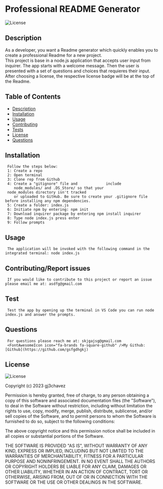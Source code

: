 # Professional README Generator
![License](https://img.shields.io/badge/License%20-MIT-orange)


## Description
   As a developer, you want a Readme generator which quickly enables you to create a professional Readme for a new project.  
   This project is base in a node.js application that accepts user input from inquirer. 
   The app starts with a welcome message. Then the user is presented with a set of questions and choices that requieres their input. 
   After choosing a license, the respective license badge will be at the top of the Readme. 


## Table of Contents
  - [Description](#Description)
  - [Installation](#Installation)
  - [Usage](#Usage)
  - [Contributing](#Contributing)
  - [Tests](#Tests)
  - [License](#License)
  - [Questions](#Questions)

  
  ## Installation
     Follow the steps below:
     1: Create a repo
     2: Open terminal
     3: Clone rep from Github
     4: Create a "gitignore" file and             include                   
        node_modules/ and .DS_Store/ so that your 
     node_modules directory isn't tracked        
        or uploaded to GitHub. Be sure to create your .gitignore file before installing any npm dependencies.
     5: Create a folder: index.js
     6: Initiate npm by entering: npm init
     7: Download inquirer package by entering npm install inquirer
     8: Type node index.js press enter
     9: Follow prompts
    

## Usage
     The application will be invoked with the following command in the integrated terminal: node index.js
  
## Contributing/Report issues
     If you would like to contribute to this project or report an issue please email me at: asdfg@gmail.com
   

## Test
     Test the app by opening up the terminal in VS Code you can run node index.js and answer the prompts.


## Questions
     For questions please reach me at: skjgajsg@gmail.com
     <FontAwesomeIcon icon="fa-brands fa-square-github" />My Github: [Github](https://github.com/gsfgdhgkj)


## License
  ![License](https://img.shields.io/badge/License%20-MIT-orange)
  
  Copyright (c) 2023 gj3chavez

Permission is hereby granted, free of charge, to any person obtaining a copy
of this software and associated documentation files (the "Software"), to deal
in the Software without restriction, including without limitation the rights
to use, copy, modify, merge, publish, distribute, sublicense, and/or sell
copies of the Software, and to permit persons to whom the Software is
furnished to do so, subject to the following conditions:

The above copyright notice and this permission notice shall be included in all
copies or substantial portions of the Software.

THE SOFTWARE IS PROVIDED "AS IS", WITHOUT WARRANTY OF ANY KIND, EXPRESS OR
IMPLIED, INCLUDING BUT NOT LIMITED TO THE WARRANTIES OF MERCHANTABILITY,
FITNESS FOR A PARTICULAR PURPOSE AND NONINFRINGEMENT. IN NO EVENT SHALL THE
AUTHORS OR COPYRIGHT HOLDERS BE LIABLE FOR ANY CLAIM, DAMAGES OR OTHER
LIABILITY, WHETHER IN AN ACTION OF CONTRACT, TORT OR OTHERWISE, ARISING FROM,
OUT OF OR IN CONNECTION WITH THE SOFTWARE OR THE USE OR OTHER DEALINGS IN THE
SOFTWARE.

  

